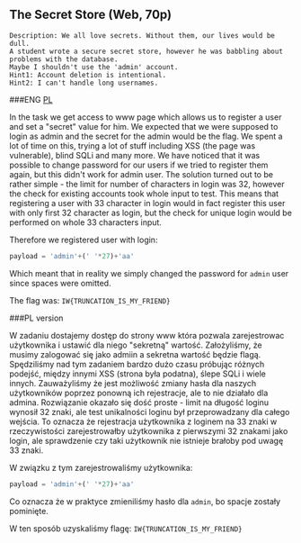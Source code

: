 ## The Secret Store (Web, 70p)

	Description: We all love secrets. Without them, our lives would be dull. 
	A student wrote a secure secret store, however he was babbling about problems with the database. 
	Maybe I shouldn't use the 'admin' account. 
	Hint1: Account deletion is intentional. 
	Hint2: I can't handle long usernames. 
	
###ENG
[PL](#pl-version)

In the task we get access to www page which allows us to register a user and set a "secret" value for him.
We expected that we were supposed to login as admin and the secret for the admin would be the flag.
We spent a lot of time on this, trying a lot of stuff including XSS (the page was vulnerable), blind SQLi and many more.
We have noticed that it was possible to change password for our users if we tried to register them again, but this didn't work for admin user.
The solution turned out to be rather simple - the limit for number of characters in login was 32, however the check for existing accounts took whole input to test.
This means that registering a user with 33 character in login would in fact register this user with only first 32 character as login, but the check for unique login would be performed on whole 33 characters input.

Therefore we registered user with login:

```python
payload = 'admin'+(' '*27)+'aa'
```

Which meant that in reality we simply changed the password for `admin` user since spaces were omitted.

The flag was: `IW{TRUNCATION_IS_MY_FRIEND}`

###PL version

W zadaniu dostajemy dostęp do strony www która pozwala zarejestrowac użytkownika i ustawić dla niego "sekretną" wartość.
Założyliśmy, że musimy zalogować się jako admiin a sekretna wartość będzie flagą.
Spędziliśmy nad tym zadaniem bardzo dużo czasu próbując różnych podejść, między innymi XSS (strona była podatna), ślepe SQLi i wiele innych.
Zauważyliśmy że jest możliwość zmiany hasła dla naszych użytkowników poprzez ponowną ich rejestracje, ale to nie działało dla admina.
Rozwiązanie okazało się dość proste - limit na długość loginu wynosił 32 znaki, ale test unikalności loginu był przeprowadzany dla całego wejścia.
To oznacza że rejestracja użytkownika z loginem na 33 znaki w rzeczywistości zarejestrowałby użytkownika z pierwszymi 32 znakami jako login, ale sprawdzenie czy taki użytkownik nie istnieje brałoby pod uwagę 33 znaki.

W związku z tym zarejestrowaliśmy użytkownika:

```python
payload = 'admin'+(' '*27)+'aa'
```

Co oznacza że w praktyce zmieniliśmy hasło dla `admin`, bo spacje zostały pominięte.

W ten sposób uzyskaliśmy flagę: `IW{TRUNCATION_IS_MY_FRIEND}`
